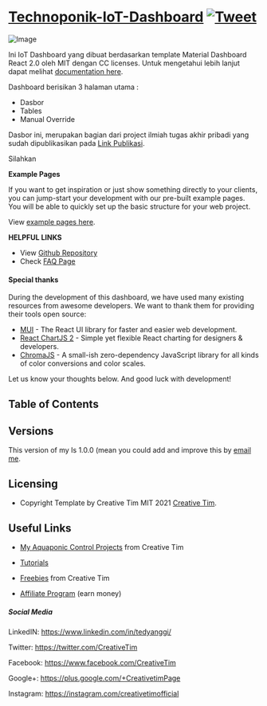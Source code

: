 # [Technoponik-IoT-Dashboard](https://aquaponic-syst.web.app/dasbor) [![Tweet](https://img.shields.io/twitter/url/http/shields.io.svg?style=social&logo=twitter)](https://twitter.com/intent/tweet?url=https://www.creative-tim.com/product/material-dashboard-react&text=Check%20Material%20Dashboard%202%20react%20made%20by%20@CreativeTim%20#webdesign%20#dashboard%20#materialdesign%20#react%20https://www.creative-tim.com/product/material-dashboard-react)

![Image](https://s3.amazonaws.com/creativetim_bucket/products/71/original/material-dashboard-react.jpg?1638950990)

Ini IoT Dashboard yang dibuat berdasarkan template Material Dashboard React 2.0 oleh MIT dengan CC licenses. Untuk mengetahui lebih lanjut dapat melihat [documentation here](https://www.creative-tim.com/learning-lab/react/overview/material-dashboard/).

Dashboard berisikan 3 halaman utama :
* Dasbor
* Tables
* Manual Override

Dasbor ini, merupakan bagian dari project ilmiah tugas akhir pribadi yang sudah dipublikasikan pada [Link Publikasi]().  

Silahkan 


**Example Pages**

If you want to get inspiration or just show something directly to your clients, you can jump-start your development with our pre-built example pages. You will be able to quickly set up the basic structure for your web project.

View [example pages here](https://demos.creative-tim.com/material-dashboard-react/#/dashboard).

**HELPFUL LINKS**

- View [Github Repository](https://github.com/creativetimofficial/material-dashboard-react)
- Check [FAQ Page](https://www.creative-tim.com/faq)

#### Special thanks

During the development of this dashboard, we have used many existing resources from awesome developers. We want to thank them for providing their tools open source:

- [MUI](https://mui.com/) - The React UI library for faster and easier web development.
- [React ChartJS 2](http://reactchartjs.github.io/react-chartjs-2/#/) - Simple yet flexible React charting for designers & developers.
- [ChromaJS](https://gka.github.io/chroma.js/) - A small-ish zero-dependency JavaScript library for all kinds of color conversions and color scales.

Let us know your thoughts below. And good luck with development!

## Table of Contents



## Versions

This version of my Is 1.0.0 (mean you could add and improve this by [email me](teddy.anggi@gmail.com).

## Licensing

- Copyright Template by Creative Tim MIT 2021 [Creative Tim](https://www.creative-tim.com?ref=readme-mdr).


## Useful Links

- [My Aquaponic Control Projects](https://www.creative-tim.com/templates?ref=readme-mdr) from Creative Tim

- [Tutorials](https://www.youtube.com/channel/UCVyTG4sCw-rOvB9oHkzZD1w)

- [Freebies](https://www.creative-tim.com/bootstrap-themes/free?ref=readme-mdr) from Creative Tim

- [Affiliate Program](https://www.creative-tim.com/affiliates/new?ref=readme-mdr) (earn money)

##### Social Media

LinkedIN: <https://www.linkedin.com/in/tedyanggi/>

Twitter: <https://twitter.com/CreativeTim>

Facebook: <https://www.facebook.com/CreativeTim>

Google+: <https://plus.google.com/+CreativetimPage>

Instagram: <https://instagram.com/creativetimofficial>
